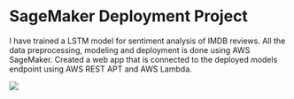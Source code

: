 # SageMaker Deployment Project

I have trained a LSTM model for sentiment analysis of IMDB reviews. All the data preprocessing, modeling and deployment is done using AWS SageMaker. Created a web app that is connected to the deployed models endpoint using AWS REST APT and AWS Lambda. <br>

![](../WebApp_Snapshots/NegativeReview_WebAppPrediction.png)
